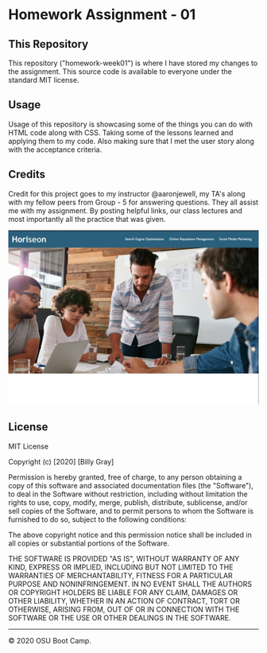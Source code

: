 # Homework Assignment - 01

## This Repository

This repository ("homework-week01") is where I have stored my changes to the assignment. This source code is available to everyone under the standard MIT license.

## Usage 

Usage of this repository is showcasing some of the things you can do with HTML code along with CSS. Taking some of the lessons learned and applying them to my code. Also making sure that I met the user story along with the acceptance criteria. 


## Credits

Credit for this project goes to my instructor @aaronjewell, my TA's along with my fellow peers from Group - 5 for answering questions. They all assist me with my assignment. By posting helpful links, our class lectures and most importantly all the practice that was given. 

![Sample-Photo](https://github.com/NasGenius/homework-week01/blob/main/css/assets/images/Screen%20Shot%202020-10-16%20at%201.24.38%20AM.png?raw=true)

## License

MIT License

Copyright (c) [2020] [Billy Gray]

Permission is hereby granted, free of charge, to any person obtaining a copy
of this software and associated documentation files (the "Software"), to deal
in the Software without restriction, including without limitation the rights
to use, copy, modify, merge, publish, distribute, sublicense, and/or sell
copies of the Software, and to permit persons to whom the Software is
furnished to do so, subject to the following conditions:

The above copyright notice and this permission notice shall be included in all
copies or substantial portions of the Software.

THE SOFTWARE IS PROVIDED "AS IS", WITHOUT WARRANTY OF ANY KIND, EXPRESS OR
IMPLIED, INCLUDING BUT NOT LIMITED TO THE WARRANTIES OF MERCHANTABILITY,
FITNESS FOR A PARTICULAR PURPOSE AND NONINFRINGEMENT. IN NO EVENT SHALL THE
AUTHORS OR COPYRIGHT HOLDERS BE LIABLE FOR ANY CLAIM, DAMAGES OR OTHER
LIABILITY, WHETHER IN AN ACTION OF CONTRACT, TORT OR OTHERWISE, ARISING FROM,
OUT OF OR IN CONNECTION WITH THE SOFTWARE OR THE USE OR OTHER DEALINGS IN THE
SOFTWARE.

---
© 2020 OSU Boot Camp.

